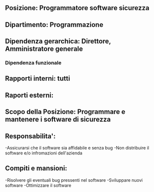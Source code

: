 
## Posizione: Programmatore software sicurezza

## Dipartimento: Programmazione

## Dipendenza gerarchica: Direttore, Amministratore generale

### Dipendenza funzionale

## Rapporti interni: tutti

## Raporti esterni:

## Scopo della Posizione: Programmare e mantenere i software di sicurezza

## Responsabilita':
-Assicurarsi che il software sia affidabile e senza bug
-Non distribuire il software e/o infromazioni dell'azienda

## Compiti e mansioni:
-Risolvere gli eventuali bug pressenti nel software
-Sviluppare nuovi software
-Ottimizzare il software
